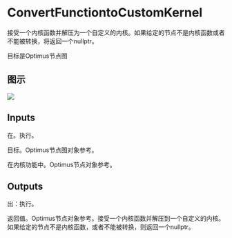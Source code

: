 # ConvertFunctiontoCustomKernel

接受一个内核函数并解压为一个自定义的内核。如果给定的节点不是内核函数或者不能被转换，将返回一个nullptr。

目标是Optimus节点图

## 图示

![]($-20221218-20171054.png)

## Inputs

在。执行。

目标。Optimus节点图对象参考。

在内核功能中。Optimus节点对象参考。  

## Outputs

出：执行。

返回值。Optimus节点对象参考。接受一个内核函数并解压到一个自定义的内核。如果给定的节点不是内核函数，或者不能被转换，则返回一个nullptr。
